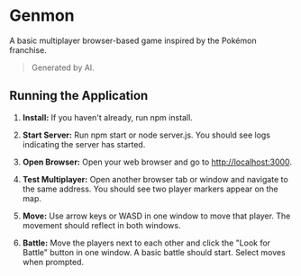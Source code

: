# Genmon

A basic multiplayer browser-based game inspired by the Pokémon franchise.

> Generated by AI.

## Running the Application

1. **Install:** If you haven't already, run npm install.

2. **Start Server:** Run npm start or node server.js. You should see logs indicating the server has started.

3. **Open Browser:** Open your web browser and go to [http://localhost:3000](http://localhost:3000).

4. **Test Multiplayer:** Open another browser tab or window and navigate to the same address. You should see two player markers appear on the map.

5. **Move:** Use arrow keys or WASD in one window to move that player. The movement should reflect in both windows.

6. **Battle:** Move the players next to each other and click the "Look for Battle" button in one window. A basic battle should start. Select moves when prompted.

